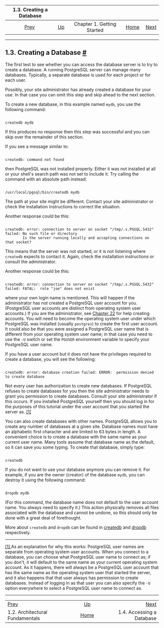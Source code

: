 <!--?xml version="1.0" encoding="UTF-8" standalone="no"?-->

|                    1.3. Creating a Database                   |                                                        |                            |                                                       |                                                             |
| :-----------------------------------------------------------: | :----------------------------------------------------- | :------------------------: | ----------------------------------------------------: | ----------------------------------------------------------: |
| [Prev](tutorial-arch.html "1.2. Architectural Fundamentals")  | [Up](tutorial-start.html "Chapter 1. Getting Started") | Chapter 1. Getting Started | [Home](index.html "PostgreSQL 17devel Documentation") |  [Next](tutorial-accessdb.html "1.4. Accessing a Database") |

***

## 1.3. Creating a Database [#](#TUTORIAL-CREATEDB)

The first test to see whether you can access the database server is to try to create a database. A running PostgreSQL server can manage many databases. Typically, a separate database is used for each project or for each user.

Possibly, your site administrator has already created a database for your use. In that case you can omit this step and skip ahead to the next section.

To create a new database, in this example named `mydb`, you use the following command:

```

createdb mydb
```

If this produces no response then this step was successful and you can skip over the remainder of this section.

If you see a message similar to:

```

createdb: command not found
```

then PostgreSQL was not installed properly. Either it was not installed at all or your shell's search path was not set to include it. Try calling the command with an absolute path instead:

```

/usr/local/pgsql/bin/createdb mydb
```

The path at your site might be different. Contact your site administrator or check the installation instructions to correct the situation.

Another response could be this:

```

createdb: error: connection to server on socket "/tmp/.s.PGSQL.5432" failed: No such file or directory
        Is the server running locally and accepting connections on that socket?
```

This means that the server was not started, or it is not listening where `createdb` expects to contact it. Again, check the installation instructions or consult the administrator.

Another response could be this:

```

createdb: error: connection to server on socket "/tmp/.s.PGSQL.5432" failed: FATAL:  role "joe" does not exist
```

where your own login name is mentioned. This will happen if the administrator has not created a PostgreSQL user account for you. (PostgreSQL user accounts are distinct from operating system user accounts.) If you are the administrator, see [Chapter 22](user-manag.html "Chapter 22. Database Roles") for help creating accounts. You will need to become the operating system user under which PostgreSQL was installed (usually `postgres`) to create the first user account. It could also be that you were assigned a PostgreSQL user name that is different from your operating system user name; in that case you need to use the `-U` switch or set the `PGUSER` environment variable to specify your PostgreSQL user name.

If you have a user account but it does not have the privileges required to create a database, you will see the following:

```

createdb: error: database creation failed: ERROR:  permission denied to create database
```

Not every user has authorization to create new databases. If PostgreSQL refuses to create databases for you then the site administrator needs to grant you permission to create databases. Consult your site administrator if this occurs. If you installed PostgreSQL yourself then you should log in for the purposes of this tutorial under the user account that you started the server as. [\[1\]](#ftn.id-1.4.3.4.10.4)

You can also create databases with other names. PostgreSQL allows you to create any number of databases at a given site. Database names must have an alphabetic first character and are limited to 63 bytes in length. A convenient choice is to create a database with the same name as your current user name. Many tools assume that database name as the default, so it can save you some typing. To create that database, simply type:

```

createdb
```

If you do not want to use your database anymore you can remove it. For example, if you are the owner (creator) of the database `mydb`, you can destroy it using the following command:

```

dropdb mydb
```

(For this command, the database name does not default to the user account name. You always need to specify it.) This action physically removes all files associated with the database and cannot be undone, so this should only be done with a great deal of forethought.

More about `createdb` and `dropdb` can be found in [createdb](app-createdb.html "createdb") and [dropdb](app-dropdb.html "dropdb") respectively.

***

[\[1\] ](#id-1.4.3.4.10.4)As an explanation for why this works: PostgreSQL user names are separate from operating system user accounts. When you connect to a database, you can choose what PostgreSQL user name to connect as; if you don't, it will default to the same name as your current operating system account. As it happens, there will always be a PostgreSQL user account that has the same name as the operating system user that started the server, and it also happens that that user always has permission to create databases. Instead of logging in as that user you can also specify the `-U` option everywhere to select a PostgreSQL user name to connect as.

***

|                                                               |                                                        |                                                             |
| :------------------------------------------------------------ | :----------------------------------------------------: | ----------------------------------------------------------: |
| [Prev](tutorial-arch.html "1.2. Architectural Fundamentals")  | [Up](tutorial-start.html "Chapter 1. Getting Started") |  [Next](tutorial-accessdb.html "1.4. Accessing a Database") |
| 1.2. Architectural Fundamentals                               |  [Home](index.html "PostgreSQL 17devel Documentation") |                                   1.4. Accessing a Database |
